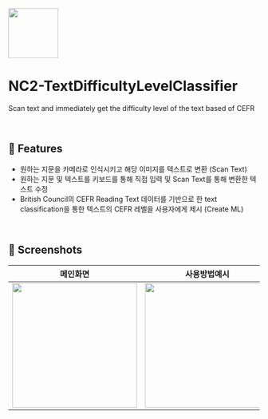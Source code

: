 <img width=100 src ="https://user-images.githubusercontent.com/50728605/187830290-a1e10186-9273-4962-96ce-52b930cfdf6d.png">

# NC2-TextDifficultyLevelClassifier
Scan text and immediately get the difficulty level of the text based of CEFR<br/>

<br/>

## 📌 Features
- 원하는 지문을 카메라로 인식시키고 해당 이미지를 텍스트로 변환 (Scan Text)
- 원하는 지문 및 텍스트를 키보드를 통해 직접 입력 및 Scan Text를 통해 변환한 텍스트 수정
- British Council의 CEFR Reading Text 데이터를 기반으로 한 text classification을 통한 텍스트의 CEFR 레벨을 사용자에게 제시 (Create ML)

<br/>

## 📱 Screenshots
|메인화면|사용방법예시|
|------|--------|
|<img width=250 src ="https://user-images.githubusercontent.com/50728605/187828475-ac2f05f3-fcfd-4f9c-81a9-81e2a71c052a.png">|<img width=250 src ="https://user-images.githubusercontent.com/50728605/187829879-052c58de-5388-4e5e-83df-908e47bdf82d.gif">|

